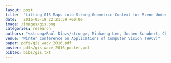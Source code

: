 ```yaml
---
layout: post
title:  "Lifting GIS Maps into Strong Geometric Context for Scene Understanding"
date:   2016-03-19 22:21:59 +00:00
image: /images/gis.png
categories: research
authors: "<strong>Raúl Díaz</strong>, Minhaeng Lee, Jochen Schubert, Charless Fowlkes"
venue: "Winter Conference on Applications of Computer Vision (WACV)"
paper: pdfs/gis_wacv_2016.pdf
poster: pdfs/gis_wacv_2016_poster.pdf
bibtex: bibs/gis.txt
---
```

